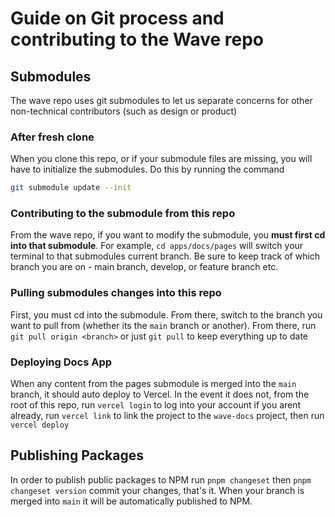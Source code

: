 # Guide on Git process and contributing to the Wave repo

## Submodules

The wave repo uses git submodules to let us separate concerns for other non-technical contributors
(such as design or product)

### After fresh clone

When you clone this repo, or if your submodule files are missing, you will have to initialize the
submodules. Do this by running the command

```bash
git submodule update --init
```

### Contributing to the submodule from this repo

From the wave repo, if you want to modify the submodule, you **must first cd into that submodule**.
For example, `cd apps/docs/pages` will switch your terminal to that submodules current branch. Be
sure to keep track of which branch you are on - main branch, develop, or feature branch etc.

### Pulling submodules changes into this repo

First, you must cd into the submodule. From there, switch to the branch you want to pull from
(whether its the `main` branch or another). From there, run `git pull origin <branch>` or just
`git pull` to keep everything up to date

### Deploying Docs App

When any content from the pages submodule is merged into the `main` branch, it should auto deploy to
Vercel. In the event it does not, from the root of this repo, run `vercel login` to log into your
account if you arent already, run `vercel link` to link the project to the `wave-docs` project, then
run `vercel deploy`

## Publishing Packages

In order to publish public packages to NPM run `pnpm changeset` then `pnpm changeset version`
commit your changes, that's it. When your branch is merged into `main` it will be automatically
published to NPM.
